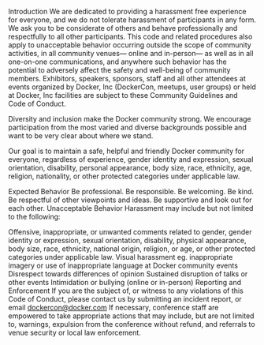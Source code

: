 Introduction
We are dedicated to providing a harassment­ free experience for everyone, and we do not tolerate harassment of participants in any form. We ask you to be considerate of others and behave professionally and respectfully to all other participants. This code and related procedures also apply to unacceptable behavior occurring outside the scope of community activities, in all community venues— online and in-person— as well as in all one-on-one communications, and anywhere such behavior has the potential to adversely affect the safety and well-being of community members. Exhibitors, speakers, sponsors, staff and all other attendees at events organized by Docker, Inc (DockerCon, meetups, user groups) or held at Docker, Inc facilities are subject to these Community Guidelines and Code of Conduct.

Diversity and inclusion make the Docker community strong. We encourage participation from the most varied and diverse backgrounds possible and want to be very clear about where we stand.

Our goal is to maintain a safe, helpful and friendly Docker community for everyone, regardless of experience, gender identity and expression, sexual orientation, disability, personal appearance, body size, race, ethnicity, age, religion, nationality, or other protected categories under applicable law.

Expected Behavior
Be professional.
Be responsible.
Be welcoming.
Be kind.
Be respectful of other viewpoints and ideas.
Be supportive and look out for each other.
Unacceptable Behavior
Harassment may include but not limited to the following:

Offensive, inappropriate, or unwanted comments related to gender, gender identity or expression, sexual orientation, disability, physical appearance, body size, race, ethnicity, national origin, religion, or age, or other protected categories under applicable law.
Visual harassment eg. inappropriate imagery or use of inappropriate language at Docker community events
Disrespect towards differences of opinion
Sustained disruption of talks or other events
Intimidation or bullying (online or in-person)
Reporting and Enforcement
If you are the subject of, or witness to any violations of this Code of Conduct, please contact us by submitting an incident report, or email dockercon@docker.com
If necessary, conference staff are empowered to take appropriate actions that may include, but are not limited to, warnings, expulsion from the conference without refund, and referrals to venue security or local law enforcement.
